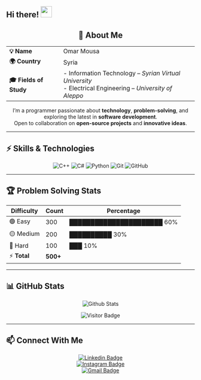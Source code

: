 ## Hi there! <img src="https://raw.githubusercontent.com/aemmadi/aemmadi/master/wave.gif" width="30">

<div align="center">

  <h2>👤 About Me</h2>

  <table>
    <tr>
      <td><b>💡 Name</b></td>
      <td>Omar Mousa</td>
    </tr>
    <tr>
      <td><b>🌍 Country</b></td>
      <td>Syria </td>
    </tr>
    <tr>
      <td><b>🎓 Fields of Study</b></td>
      <td>
        - Information Technology – <i>Syrian Virtual University</i> <br>
        - Electrical Engineering – <i>University of Aleppo</i>
      </td>
    </tr>
  </table>

  <p>
    I’m a programmer passionate about <b>technology</b>, <b>problem-solving</b>, and exploring the latest in <b>software development</b>.<br>
    Open to collaboration on <b>open-source projects</b> and <b>innovative ideas</b>.
  </p>

</div>

---

## ⚡ Skills & Technologies

<div align="center">

![C++](https://img.shields.io/badge/-C++-00599C?style=for-the-badge&logo=c%2B%2B)
![C#](https://img.shields.io/badge/-C%23-239120?style=for-the-badge&logo=c-sharp)
![Python](https://img.shields.io/badge/-Python-3776AB?style=for-the-badge&logo=python)
![Git](https://img.shields.io/badge/-Git-F05032?style=for-the-badge&logo=git&logoColor=white)
![GitHub](https://img.shields.io/badge/-GitHub-181717?style=for-the-badge&logo=github)

</div>

---

## 🏆 Problem Solving Stats

<div align="center">

| Difficulty | Count | Percentage |
|------------|-------|------------|
| 🟢 Easy    | 300   | ██████████████████████ 60% |
| 🟡 Medium  | 200   | ██████████ 30% |
| 🔴 Hard    | 100   | ███ 10% |
| ⚡ **Total** | **500+** | |

</div>

---

## 📊 GitHub Stats

<div align="center">

![Github Stats](https://github-readme-stats.vercel.app/api?username=Oma10ar&count_private=true&show_icons=true&include_all_commits=true&theme=radical)  

![Visitor Badge](https://visitor-badge.laobi.icu/badge?page_id=Oma10ar.Oma10ar)

</div>

---

## 📫 Connect With Me

<div align="center">

[![Linkedin Badge](https://img.shields.io/badge/-Omar%20Mousa-blue?style=for-the-badge&logo=Linkedin&logoColor=white&link=https://www.linkedin.com/in/omar-mousa-763568314)](https://www.linkedin.com/in/omar-mousa-763568314)  
[![Instagram Badge](https://img.shields.io/badge/-oma10ar-purple?style=for-the-badge&logo=instagram&logoColor=white&link=https://instagram.com/oma10ar)](https://instagram.com/oma10ar)  
[![Gmail Badge](https://img.shields.io/badge/-omar19mousa@gmail.com-c14438?style=for-the-badge&logo=Gmail&logoColor=white&link=mailto:omar19mousa@gmail.com)](mailto:omar19mousa@gmail.com)

</div>

